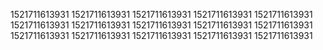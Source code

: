 1521711613931
1521711613931
1521711613931
1521711613931
1521711613931
1521711613931
1521711613931
1521711613931
1521711613931
1521711613931
1521711613931
1521711613931
1521711613931
1521711613931
1521711613931
